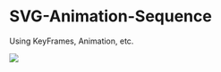 # SVG-Animation-Sequence

Using KeyFrames, Animation, etc. 


<img src="https://image.flaticon.com/icons/svg/1527/1527509.svg">
